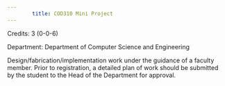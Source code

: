 ```yaml
---
        title: COD310 Mini Project
---
```

Credits: 3 (0-0-6)

Department: Department of Computer Science and Engineering

Design/fabrication/implementation work under the guidance of a faculty member. Prior to registration, a detailed plan of work should be submitted by the student to the Head of the Department for approval.